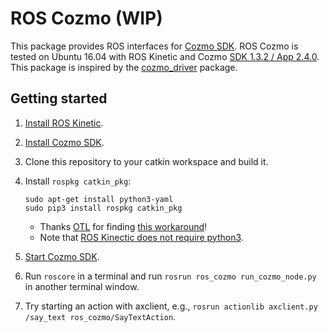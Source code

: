 # ROS Cozmo (WIP)

This package provides ROS interfaces for [Cozmo SDK](http://cozmosdk.anki.com/docs/). ROS Cozmo is tested on Ubuntu 16.04 with ROS Kinetic and Cozmo [SDK 1.3.2 / App 2.4.0](http://cozmosdk.anki.com/docs/sdk-versions.html). This package is inspired by the [cozmo_driver](https://github.com/OTL/cozmo_driver) package.

## Getting started

1. [Install ROS Kinetic](http://wiki.ros.org/kinetic/Installation/Ubuntu).
1. [Install Cozmo SDK](http://cozmosdk.anki.com/docs/).
1. Clone this repository to your catkin workspace and build it.
1. Install `rospkg catkin_pkg`:

    ```
    sudo apt-get install python3-yaml
    sudo pip3 install rospkg catkin_pkg
    ```

    * Thanks [OTL](https://github.com/OTL) for finding [this workaround](https://github.com/OTL/cozmo_driver#super-hack-to-run-rospy-from-python3)!
    * Note that [ROS Kinectic does not require python3](http://www.ros.org/reps/rep-0003.html#kinetic-kame-may-2016-may-2021).

1. [Start Cozmo SDK](http://cozmosdk.anki.com/docs/getstarted.html).
1. Run `roscore` in a terminal and run `rosrun ros_cozmo run_cozmo_node.py` in another terminal window.
1. Try starting an action with axclient, e.g., `rosrun actionlib axclient.py /say_text ros_cozmo/SayTextAction`.
